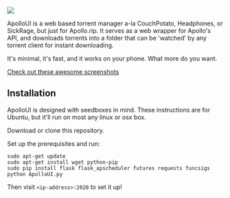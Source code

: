 ![](http://i.imgur.com/reN909I.png)

ApolloUI is a web based torrent manager a-la CouchPotato, Headphones, or SickRage, but just for Apollo.rip. It serves as a web wrapper for Apollo's API, and downloads torrents into a folder that can be 'watched' by any torrent client for instant downloading.

It's minimal, it's fast, and it works on your phone. What more do you want.

[Check out these awesome screenshots](http://imgur.com/a/98KuP)

## Installation

ApolloUI is designed with seedboxes in mind. These instructions are for Ubuntu, but it'll run on most any linux or osx box.

Download or clone this repository.

Set up the prerequisites and run:

    sudo apt-get update
    sudo apt-get install wget python-pip
    sudo pip install flask flask_apscheduler futures requests funcsigs
    python ApolloUI.py


Then visit `<ip-address>:2020` to set it up!
